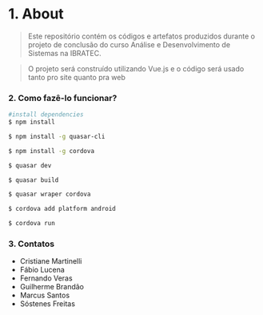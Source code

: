 # 1. About #

>Este repositório contém os códigos e artefatos produzidos durante o projeto de conclusão do curso Análise e Desenvolvimento de Sistemas na IBRATEC.

 >O projeto será construído utilizando Vue.js e o código será usado tanto pro site quanto pra web


### 2. Como fazê-lo funcionar? ###

``` bash
#install dependencies
$ npm install

$ npm install -g quasar-cli

$ npm install -g cordova

$ quasar dev

$ quasar build

$ quasar wraper cordova

$ cordova add platform android

$ cordova run

```

### 3. Contatos ###

* Cristiane Martinelli
* Fábio Lucena
* Fernando Veras
* Guilherme Brandão
* Marcus Santos
* Sóstenes Freitas